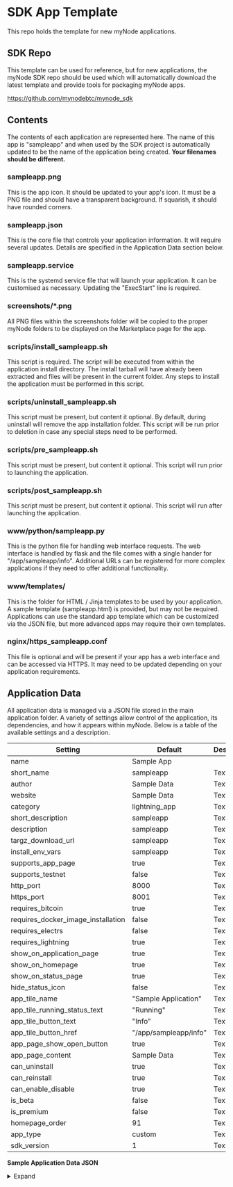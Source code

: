 # SDK App Template
This repo holds the template for new myNode applications.

## SDK Repo
This template can be used for reference, but for new applications, the myNode SDK repo should be used which will automatically download the latest template and provide tools for packaging myNode apps.

https://github.com/mynodebtc/mynode_sdk

## Contents

The contents of each application are represented here. The name of this app is "sampleapp" and when used by the SDK project is automatically updated to be the name of the application being created. **Your filenames should be different.**

### sampleapp.png
This is the app icon. It should be updated to your app's icon. It must be a PNG file and should have a transparent background. If squarish, it should have rounded corners.

### sampleapp.json
This is the core file that controls your application information. It will require several updates. Details are specified in the Application Data section below.

### sampleapp.service
This is the systemd service file that will launch your application. It can be customised as necessary. Updating the "ExecStart" line is required.

### screenshots/*.png
All PNG files within the screenshots folder will be copied to the proper myNode folders to be displayed on the Marketplace page for the app.

### scripts/install_sampleapp.sh
This script is required. The script will be executed from within the application install directory. The install tarball will have already been extracted and files will be present in the current folder. Any steps to install the application must be performed in this script.

### scripts/uninstall_sampleapp.sh
This script must be present, but content it optional. By default, during uninstall will remove the app installation folder. This script will be run prior to deletion in case any special steps need to be performed.

### scripts/pre_sampleapp.sh
This script must be present, but content it optional. This script will run prior to launching the application.

### scripts/post_sampleapp.sh
This script must be present, but content it optional. This script will run after launching the application.

### www/python/sampleapp.py
This is the python file for handling web interface requests. The web interface is handled by flask and the file comes with a single hander for "/app/sampleapp/info". Additional URLs can be registered for more complex applications if they need to offer additional functionality.

### www/templates/
This is the folder for HTML / Jinja templates to be used by your application. A sample template (sampleapp.html) is provided, but may not be required. Applications can use the standard app template which can be customized via the JSON file, but more advanced apps may require their own templates.

### nginx/https_sampleapp.conf
This file is optional and will be present if your app has a web interface and can be accessed via HTTPS. It may need to be updated depending on your application requirements.

## Application Data

All application data is managed via a JSON file stored in the main application folder. A variety of settings allow control of the application, its dependencies, and how it appears within myNode. Below is a table of the available settings and a description.

| Setting               | Default           | Description                                                                       |
| --------------------- | ----------------- | --------------------------------------------------------------------------------- |
| name                  | Sample App        |                                                                                   |
| short_name            | sampleapp         | Text                                                                              |
| author                | Sample Data       | Text                                                                              |
| website               | Sample Data       | Text                                                                              |
| category              | lightning_app     | Text                                                                              |
| short_description     | sampleapp         | Text                                                                              |
| description           | sampleapp         | Text |
| targz_download_url    | sampleapp         | Text |
| install_env_vars      | sampleapp         | Text |
| supports_app_page     | true              | Text |
| supports_testnet      | false             | Text |
| http_port             | 8000              | Text |
| https_port            | 8001              | Text |
| requires_bitcoin      | true              | Text |
| requires_docker_image_installation | false | Text |
| requires_electrs      | false             | Text |
| requires_lightning    | true              | Text |
| show_on_application_page                  | true | Text |
| show_on_homepage      | true              | Text |
| show_on_status_page   | true              | Text |
| hide_status_icon      | false             | Text |
| app_tile_name         | "Sample Application" | Text |
| app_tile_running_status_text | "Running"  | Text |
| app_tile_button_text  | "Info"            | Text |
| app_tile_button_href  | "/app/sampleapp/info" | Text |
| app_page_show_open_button | true          | Text |
| app_page_content      | Sample Data       | Text |
| can_uninstall         | true              | Text |
| can_reinstall         | true              | Text |
| can_enable_disable    | true              | Text |
| is_beta               | false             | Text |
| is_premium            | false             | Text |
| homepage_order        | 91                | Text |
| app_type              | custom            | Text |
| sdk_version           | 1                 | Text |



**Sample Application Data JSON**
<details>
  <summary>Expand</summary>

```json
{
    "name": "Sample Application",
    "short_name": "sampleapp",
    "author": {"name": "sampleapp author", "link":""},
    "website": {"name": "GitHub", "link": "https://github.com/FILL_IN_GITHUB_USER/FILL_IN_GITHUB_PROJECT"},
    "category": "lightning_app",
    "short_description": "Fill in short description",
    "description": [
        "Fill in longer description"
        ],
    "latest_version": "v0.0.1",
    "targz_download_url": "https://github.com/FILL_IN_GITHUB_USER/FILL_IN_GITHUB_PROJECT/archive/refs/tags/{VERSION}.tar.gz",
    "install_env_vars": {},
    "supports_app_page": true,
    "supports_testnet": false,
    "http_port": "8000",
    "https_port": "8001",
    "requires_bitcoin":true,
    "requires_docker_image_installation":false,
    "requires_electrs":false,
    "requires_lightning":true,
    "show_on_application_page": true,
    "show_on_homepage": true,
    "show_on_status_page": true,
    "hide_status_icon": false,
    "app_tile_name": "Sample Application",
    "app_tile_running_status_text": "Running",
    "app_tile_button_text": "Info",
    "app_tile_button_href": "/app/sampleapp/info",
    "app_page_show_open_button": true,
    "app_page_content": [
        {"heading": "Instructions",
            "content": [
            "Add general usage instructions here. You can open the app with the Open button on the left (if web based).",
            "For more custom content, update the template and python files under the 'www' folder.",
            "Paragraph 3",
            "Paragraph 4",
            "Enjoy!"
            ]}
        ],
    "can_uninstall": true,
    "can_reinstall":true,
    "can_enable_disable": true,
    "is_beta": false,
    "is_premium": false,
    "homepage_order": 91,
    "app_type": "custom",
    "sdk_version": 1
}
```
</details>